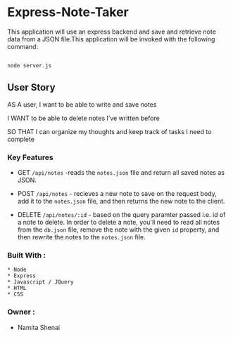 # Express-Note-Taker
This application will use an express backend and save and retrieve note data from a JSON file.This application will be invoked with the following command:

```sh

node server.js

```

## User Story

AS A user, I want to be able to write and save notes

I WANT to be able to delete notes I've written before

SO THAT I can organize my thoughts and keep track of tasks I need to complete

### Key Features 

 * GET `/api/notes` -reads the `notes.json` file and return all saved notes as JSON.

  * POST `/api/notes` - recieves a new note to save on the request body, add it to the `notes.json` file, and then returns the new note to the client.

  * DELETE `/api/notes/:id` - based on the query paramter passed i.e. id of a note to delete. In order to delete a note, you'll need to read all notes from the `db.json` file, remove the note with the given `id` property, and then rewrite the notes to the `notes.json` file.

### Built With : 
    * Node 
    * Express 
    * Javascript / JQuery
    * HTML 
    * CSS

### Owner : 
* Namita Shenai 
